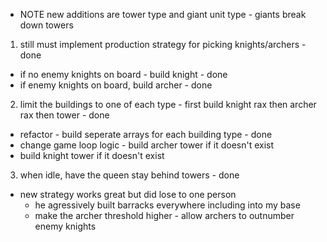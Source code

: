 - NOTE  new additions are tower type and giant unit type - giants break down towers 

1.  still must implement production strategy for picking knights/archers - done 
  - if no enemy knights on board - build knight - done 
  - if enemy knights on board, build archer - done 

2.  limit the buildings to one of each type - first build knight rax then archer rax then tower  - done 
  - refactor - build seperate arrays for each building type - done
  - change game loop logic - build archer tower if it doesn't exist
  - build knight tower if it doesn't exist 

3.  when idle, have the queen stay behind towers - done

- new strategy works great but did lose to one person 
  - he agressively built barracks everywhere including into my base 
  - make the archer threshold higher - allow archers to outnumber enemy knights 
